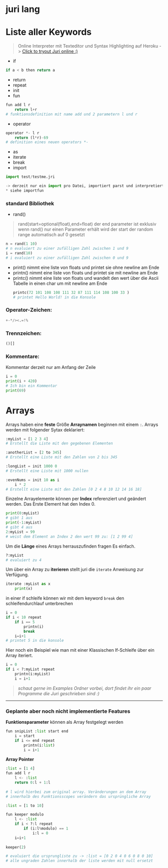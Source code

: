 # juri lang
# Liste aller Keywords

>Online Interpreter mit Texteditor und Syntax Highlighting auf Heroku
-> [Click to tryout Juri online :)](https://tryjuribeta.herokuapp.com/)


* if
```python
if a < b then return a
```
* return
* repeat
* init
* fun
```python
fun add l r
	return l+r
# funktionsdefinition mit name add und 2 parametern l und r

```
* operator
```python
operator *- l r
	return (l*r)-69
# definition eines neuen operators *- 

```
* as
* iterate
* break
* import
```python
import test/testme.jri

-> derzeit nur ein import pro Datei, importiert parst und interpretiert den Inhalt der anderen Datei
* siehe importfun
```
### standard Bibliothek
* rand()
> rand(start=optional(float),end=float)
> der end parameter ist exklusiv
wenn rand() nur einen Parameter erhält wird der start der random range automatisch auf 0 gesetzt
```python
n = rand(1 10)
# n evaluiert zu einer zufälligen Zahl zwischen 1 und 9
i = rand(10)
# i evaluiert zu einer zufälligen Zahl zwischen 0 und 9
```
* print()
	nimmt eine liste von floats und printet sie ohne newline am Ende
* printn()
	nimmt eine liste von floats und printet sie mit newline am Ende
* printc()
	nimmt eine liste von floats und wandelt den wert über die Ascii Tabelle in einen char um mit newline am Ende
	```python
	printc(72 101 108 108 111 32 87 111 114 108 100 33 )
	# printet Hello World! in die Konsole
	```
### Operator-Zeichen:
```python
+-*/><.=!%
```

### Trennzeichen:
```python
()[]
```

### Kommentare:
Kommentar derzeit nur am Anfang der Zeile
```python
i = 0
print(i + 420)
# Ich bin ein Kommentar
print(69)
```


# Arrays
Arrays haben eine **feste** Größe
**Arraynamen** beginnen mit einem ```:```.
Arrays werden mit folgender Sytax deklariert:
```python
:myList = [1 2 3 4]          
# Erstellt die Liste mit den gegebenen Elementen

:anotherList = [2 to 345]    
# Erstellt eine Liste mit den Zahlen von 2 bis 345

:longList = init 1000 0      
# Erstellt eine Liste mit 1000 nullen

:evenNums = init 10 as i
    i * 2                    
# Erstellt eine Liste mit den Zahlen [0 2 4 8 10 12 14 16 18] 
```

Einzelne Arrayelemente können per **Index** referenziert und geändert werden.  Das Erste Element hat den Index 0.
```python
print(0:myList)     
# gibt 1 aus
print(-1:myList)    
# gibt 4 aus
2:myList = 99 
# weist dem Element an Index 2 den wert 99 zu: [1 2 99 4]
```

Um die **Länge** eines Arrays herrauszufinden fragen Es einfach.
```python
?:myList            
# evaluiert zu 4
```

Um über ein Array zu **iterieren** stellt juri die ```iterate``` Anweisung zur Verfügung.
```python
iterate :myList as x
    print(x)
```

in einer if schleife können wir mit dem keyword ```break``` den schleifendurchlauf unterbrechen
```python
i = 0
if i < 10 repeat
	if i == 5
		printn(i)
		break
	i=i+1
# printet 5 in die konsole
```


Hier noch ein Beispiel wie man mit einer Klassischen If-Schleife über ein Array iteriert.
```python
i = 0
if i < ?:myList repeat
    printn(i:myList)
    i = i+1
```

>*schaut gerne im Examples Ordner vorbei, dort findet ihr ein paar Programme die Juri geschrieben sind :)*
___
### Geplante  aber noch nicht implementierte Features

**Funktionsparameter** können als Array festgelegt werden
```python
fun snipList :list start end
    i = start
    if i <= end repeat
        printn(i:list)
        i = i+1
```
**Array Pointer**
```python
:list = [1 4]
fun add l r
	l <- :list          
	return 0:l + 1:l
	
# l wird hierbei zum original array. Veränderungen an dem Array
# innerhalb des Funktionsscopes verändern das ursprüngliche Array

:list = [1 to 10]

fun keeper modulo
	l <- :list
	if i < ?:l repeat
		if (i:l%modulo) == 1
			i:l = 0 
	i=i+1
	
keeper(2)

# evaluiert die ursprungliste zu -> :list = [0 2 0 4 0 6 0 8 0 10]
# alle ungraden Zahlen innerhalb der liste werden mit null ersetzt
	


```